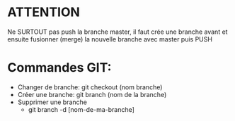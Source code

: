 
# ATTENTION

Ne SURTOUT pas push la branche master, il faut crée une branche avant et ensuite fusionner (merge) la nouvelle branche avec master puis PUSH

# Commandes GIT:

- Changer de branche:
		git checkout (nom branche)
- Créer une branche:
		git branch (nom de la branche)
- Supprimer une branche
	-    git branch -d [nom-de-ma-branche]